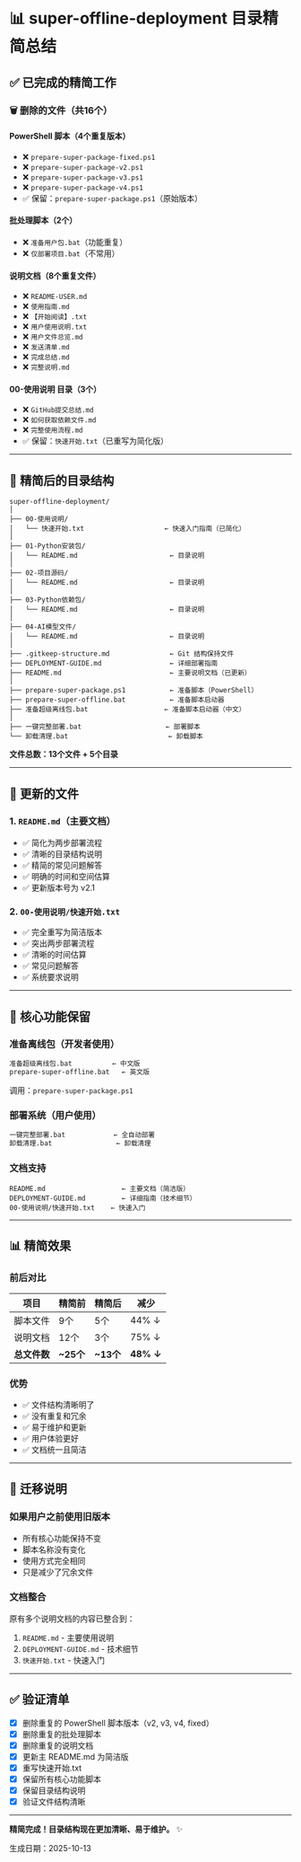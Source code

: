 # 📊 super-offline-deployment 目录精简总结

## ✅ 已完成的精简工作

### 🗑️ 删除的文件（共16个）

#### PowerShell 脚本（4个重复版本）
- ❌ `prepare-super-package-fixed.ps1`
- ❌ `prepare-super-package-v2.ps1`
- ❌ `prepare-super-package-v3.ps1`
- ❌ `prepare-super-package-v4.ps1`
- ✅ 保留：`prepare-super-package.ps1`（原始版本）

#### 批处理脚本（2个）
- ❌ `准备用户包.bat`（功能重复）
- ❌ `仅部署项目.bat`（不常用）

#### 说明文档（8个重复文件）
- ❌ `README-USER.md`
- ❌ `使用指南.md`
- ❌ `【开始阅读】.txt`
- ❌ `用户使用说明.txt`
- ❌ `用户文件总览.md`
- ❌ `发送清单.md`
- ❌ `完成总结.md`
- ❌ `完整说明.md`

#### 00-使用说明 目录（3个）
- ❌ `GitHub提交总结.md`
- ❌ `如何获取依赖文件.md`
- ❌ `完整使用流程.md`
- ✅ 保留：`快速开始.txt`（已重写为简化版）

---

## 📁 精简后的目录结构

```
super-offline-deployment/
│
├── 00-使用说明/
│   └── 快速开始.txt                    ← 快速入门指南（已简化）
│
├── 01-Python安装包/
│   └── README.md                       ← 目录说明
│
├── 02-项目源码/
│   └── README.md                       ← 目录说明
│
├── 03-Python依赖包/
│   └── README.md                       ← 目录说明
│
├── 04-AI模型文件/
│   └── README.md                       ← 目录说明
│
├── .gitkeep-structure.md               ← Git 结构保持文件
├── DEPLOYMENT-GUIDE.md                 ← 详细部署指南
├── README.md                           ← 主要说明文档（已更新）
│
├── prepare-super-package.ps1           ← 准备脚本（PowerShell）
├── prepare-super-offline.bat           ← 准备脚本启动器
├── 准备超级离线包.bat                   ← 准备脚本启动器（中文）
│
├── 一键完整部署.bat                     ← 部署脚本
└── 卸载清理.bat                         ← 卸载脚本
```

**文件总数：13个文件 + 5个目录**

---

## 📝 更新的文件

### 1. `README.md`（主要文档）
- ✅ 简化为两步部署流程
- ✅ 清晰的目录结构说明
- ✅ 精简的常见问题解答
- ✅ 明确的时间和空间估算
- ✅ 更新版本号为 v2.1

### 2. `00-使用说明/快速开始.txt`
- ✅ 完全重写为简洁版本
- ✅ 突出两步部署流程
- ✅ 清晰的时间估算
- ✅ 常见问题解答
- ✅ 系统要求说明

---

## 🎯 核心功能保留

### 准备离线包（开发者使用）
```bat
准备超级离线包.bat          ← 中文版
prepare-super-offline.bat   ← 英文版
```
调用：`prepare-super-package.ps1`

### 部署系统（用户使用）
```bat
一键完整部署.bat            ← 全自动部署
卸载清理.bat                ← 卸载清理
```

### 文档支持
```
README.md                   ← 主要文档（简洁版）
DEPLOYMENT-GUIDE.md         ← 详细指南（技术细节）
00-使用说明/快速开始.txt    ← 快速入门
```

---

## 📊 精简效果

### 前后对比

| 项目 | 精简前 | 精简后 | 减少 |
|------|--------|--------|------|
| 脚本文件 | 9个 | 5个 | 44% ↓ |
| 说明文档 | 12个 | 3个 | 75% ↓ |
| **总文件数** | **~25个** | **~13个** | **48% ↓** |

### 优势
- ✅ 文件结构清晰明了
- ✅ 没有重复和冗余
- ✅ 易于维护和更新
- ✅ 用户体验更好
- ✅ 文档统一且简洁

---

## 🔄 迁移说明

### 如果用户之前使用旧版本
- 所有核心功能保持不变
- 脚本名称没有变化
- 使用方式完全相同
- 只是减少了冗余文件

### 文档整合
原有多个说明文档的内容已整合到：
1. `README.md` - 主要使用说明
2. `DEPLOYMENT-GUIDE.md` - 技术细节
3. `快速开始.txt` - 快速入门

---

## ✅ 验证清单

- [x] 删除重复的 PowerShell 脚本版本（v2, v3, v4, fixed）
- [x] 删除重复的批处理脚本
- [x] 删除重复的说明文档
- [x] 更新主 README.md 为简洁版
- [x] 重写快速开始.txt
- [x] 保留所有核心功能脚本
- [x] 保留目录结构说明
- [x] 验证文件结构清晰

---

**精简完成！目录结构现在更加清晰、易于维护。** ✨

生成日期：2025-10-13
